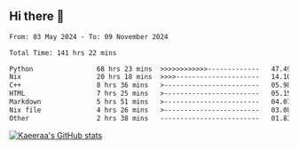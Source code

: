 ## Hi there 👋

<!--START_SECTION:waka-->

```txt
From: 03 May 2024 - To: 09 November 2024

Total Time: 141 hrs 22 mins

Python                68 hrs 23 mins  >>>>>>>>>>>>-------------   47.49 %
Nix                   20 hrs 18 mins  >>>>---------------------   14.10 %
C++                   8 hrs 36 mins   >------------------------   05.98 %
HTML                  7 hrs 25 mins   >------------------------   05.15 %
Markdown              5 hrs 51 mins   >------------------------   04.07 %
Nix file              4 hrs 26 mins   >------------------------   03.08 %
Other                 2 hrs 38 mins   -------------------------   01.83 %
```

<!--END_SECTION:waka-->

[![Kaeeraa's GitHub stats](https://github-readme-stats.vercel.app/api?username=kaeeraa)](https://github.com/kaeeraa/github-readme-stats)
